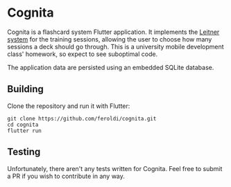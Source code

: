 # Cognita

Cognita is a flashcard system Flutter application.
It implements the [Leitner system][1] for the training sessions, allowing the user to choose how many sessions a deck should go through.
This is a university mobile development class' homework, so expect to see suboptimal code.

The application data are persisted using an embedded SQLite database.

## Building

Clone the repository and run it with Flutter:

    git clone https://github.com/feroldi/cognita.git
    cd cognita
    flutter run

## Testing

Unfortunately, there aren't any tests written for Cognita.
Feel free to submit a PR if you wish to contribute in any way.

[1]: https://en.wikipedia.org/wiki/Leitner_system
